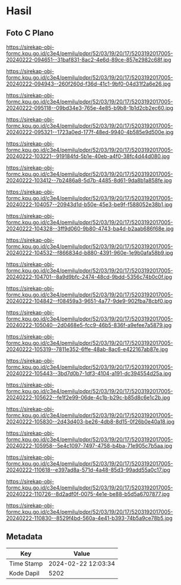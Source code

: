 # Hasil

## Foto C Plano

https://sirekap-obj-formc.kpu.go.id/c3e4/pemilu/pdpr/52/03/19/20/17/5203192017005-20240222-094651--31baf831-8ac2-4e6d-89ce-857e2982c68f.jpg

https://sirekap-obj-formc.kpu.go.id/c3e4/pemilu/pdpr/52/03/19/20/17/5203192017005-20240222-094943--260f260d-f36d-41c1-9bf0-04d31f2a6e26.jpg

https://sirekap-obj-formc.kpu.go.id/c3e4/pemilu/pdpr/52/03/19/20/17/5203192017005-20240222-095118--09bd34e3-765e-4e85-b9b8-1b1d2cb2ec60.jpg

https://sirekap-obj-formc.kpu.go.id/c3e4/pemilu/pdpr/52/03/19/20/17/5203192017005-20240222-095321--1723a0ed-177f-48ed-9940-4b585e9d500e.jpg

https://sirekap-obj-formc.kpu.go.id/c3e4/pemilu/pdpr/52/03/19/20/17/5203192017005-20240222-103221--919184fd-5b1e-40eb-a4f0-38fc4d44d080.jpg

https://sirekap-obj-formc.kpu.go.id/c3e4/pemilu/pdpr/52/03/19/20/17/5203192017005-20240222-103412--7b2486a8-5d7b-4485-8d61-9da8b1a858fe.jpg

https://sirekap-obj-formc.kpu.go.id/c3e4/pemilu/pdpr/52/03/19/20/17/5203192017005-20240222-104057--20943d1d-b50e-45e3-be9f-f588052e38b1.jpg

https://sirekap-obj-formc.kpu.go.id/c3e4/pemilu/pdpr/52/03/19/20/17/5203192017005-20240222-104328--3ff9d060-9b80-4743-ba4d-b2aab686f68e.jpg

https://sirekap-obj-formc.kpu.go.id/c3e4/pemilu/pdpr/52/03/19/20/17/5203192017005-20240222-104532--f866834d-b880-4391-960e-1e9b0afa58b9.jpg

https://sirekap-obj-formc.kpu.go.id/c3e4/pemilu/pdpr/52/03/19/20/17/5203192017005-20240222-104701--8a9d9bfc-2474-48cd-9bdd-5356c74b0c0f.jpg

https://sirekap-obj-formc.kpu.go.id/c3e4/pemilu/pdpr/52/03/19/20/17/5203192017005-20240222-104842--f08459a3-9651-4a77-9de9-902fba78cbf0.jpg

https://sirekap-obj-formc.kpu.go.id/c3e4/pemilu/pdpr/52/03/19/20/17/5203192017005-20240222-105040--2d0468e5-fcc9-46b5-836f-a9efee7a5879.jpg

https://sirekap-obj-formc.kpu.go.id/c3e4/pemilu/pdpr/52/03/19/20/17/5203192017005-20240222-105319--7811e352-6ffe-48ab-8ac6-e422167ab87e.jpg

https://sirekap-obj-formc.kpu.go.id/c3e4/pemilu/pdpr/52/03/19/20/17/5203192017005-20240222-105443--3bd7d0b7-1df3-4104-a191-dc394554d25a.jpg

https://sirekap-obj-formc.kpu.go.id/c3e4/pemilu/pdpr/52/03/19/20/17/5203192017005-20240222-105622--fe1f2e99-06de-4c1b-b29c-b85d8c6e1c2b.jpg

https://sirekap-obj-formc.kpu.go.id/c3e4/pemilu/pdpr/52/03/19/20/17/5203192017005-20240222-105830--2d43d403-be26-4db8-8d15-0f26b0e40a18.jpg

https://sirekap-obj-formc.kpu.go.id/c3e4/pemilu/pdpr/52/03/19/20/17/5203192017005-20240222-105958--5e4c1097-7497-4758-b4ba-71e905c7b5aa.jpg

https://sirekap-obj-formc.kpu.go.id/c3e4/pemilu/pdpr/52/03/19/20/17/5203192017005-20240222-110618--e397ad8a-571d-4a48-85d3-99add55a0c17.jpg

https://sirekap-obj-formc.kpu.go.id/c3e4/pemilu/pdpr/52/03/19/20/17/5203192017005-20240222-110726--8d2adf0f-0075-4e1e-be88-b5d5a6707877.jpg

https://sirekap-obj-formc.kpu.go.id/c3e4/pemilu/pdpr/52/03/19/20/17/5203192017005-20240222-110830--8529f4bd-560a-4e41-b393-74b5a9ce78b5.jpg


## Metadata

| Key        | Value               |
| ---------- | ------------------- |
| Time Stamp | 2024-02-22 12:03:34 |
| Kode Dapil | 5202                |



